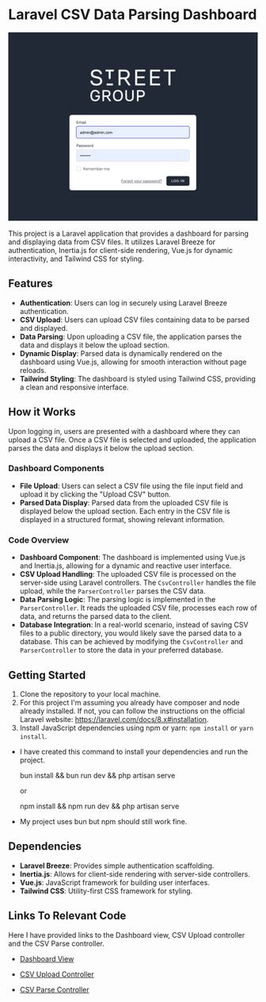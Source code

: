 # Laravel CSV Data Parsing Dashboard

![Login](/public/images/login-page.png)

This project is a Laravel application that provides a dashboard for parsing and displaying data from CSV files. It utilizes Laravel Breeze for authentication, Inertia.js for client-side rendering, Vue.js for dynamic interactivity, and Tailwind CSS for styling.

## Features

-   **Authentication**: Users can log in securely using Laravel Breeze authentication.
-   **CSV Upload**: Users can upload CSV files containing data to be parsed and displayed.
-   **Data Parsing**: Upon uploading a CSV file, the application parses the data and displays it below the upload section.
-   **Dynamic Display**: Parsed data is dynamically rendered on the dashboard using Vue.js, allowing for smooth interaction without page reloads.
-   **Tailwind Styling**: The dashboard is styled using Tailwind CSS, providing a clean and responsive interface.

## How it Works

Upon logging in, users are presented with a dashboard where they can upload a CSV file. Once a CSV file is selected and uploaded, the application parses the data and displays it below the upload section.

### Dashboard Components

-   **File Upload**: Users can select a CSV file using the file input field and upload it by clicking the "Upload CSV" button.
-   **Parsed Data Display**: Parsed data from the uploaded CSV file is displayed below the upload section. Each entry in the CSV file is displayed in a structured format, showing relevant information.

### Code Overview

-   **Dashboard Component**: The dashboard is implemented using Vue.js and Inertia.js, allowing for a dynamic and reactive user interface.
-   **CSV Upload Handling**: The uploaded CSV file is processed on the server-side using Laravel controllers. The `CsvController` handles the file upload, while the `ParserController` parses the CSV data.
-   **Data Parsing Logic**: The parsing logic is implemented in the `ParserController`. It reads the uploaded CSV file, processes each row of data, and returns the parsed data to the client.
-   **Database Integration**: In a real-world scenario, instead of saving CSV files to a public directory, you would likely save the parsed data to a database. This can be achieved by modifying the `CsvController` and `ParserController` to store the data in your preferred database.

## Getting Started

1. Clone the repository to your local machine.
2. For this project I'm assuming you already have composer and node already installed. If not, you can follow the instructions on the official Laravel website: https://laravel.com/docs/8.x#installation.
3. Install JavaScript dependencies using npm or yarn: `npm install` or `yarn install`.

-   I have created this command to install your dependencies and run the project.

    bun install && bun run dev && php artisan serve

    or

    npm install && npm run dev && php artisan serve

-   My project uses bun but npm should still work fine.

## Dependencies

-   **Laravel Breeze**: Provides simple authentication scaffolding.
-   **Inertia.js**: Allows for client-side rendering with server-side controllers.
-   **Vue.js**: JavaScript framework for building user interfaces.
-   **Tailwind CSS**: Utility-first CSS framework for styling.

## Links To Relevant Code

Here I have provided links to the Dashboard view, CSV Upload controller and the CSV Parse controller.

-   [Dashboard View](https://github.com/richardwaters9049/street-group/blob/main/resources/js/Pages/Dashboard.vue)

-   [CSV Upload Controller](https://github.com/richardwaters9049/street-group/blob/main/app/Http/Controllers/CsvController.php)

-   [CSV Parse Controller](https://github.com/richardwaters9049/street-group/blob/main/app/Http/Controllers/ParserController.php)
